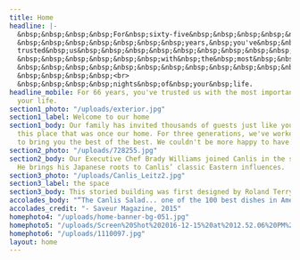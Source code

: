 ```yaml
---
title: Home
headline: |-
  &nbsp;&nbsp;&nbsp;&nbsp;For&nbsp;sixty-five&nbsp;&nbsp;&nbsp;&nbsp;&nbsp;&nbsp;<br>
  &nbsp;&nbsp;&nbsp;&nbsp;&nbsp;&nbsp;&nbsp;years,&nbsp;you've&nbsp;&nbsp;&nbsp;&nbsp;&nbsp;<br>
  trusted&nbsp;us&nbsp;&nbsp;&nbsp;&nbsp;&nbsp;&nbsp;&nbsp;&nbsp;&nbsp;&nbsp;&nbsp;<br>
  &nbsp;&nbsp;&nbsp;&nbsp;&nbsp;&nbsp;with&nbsp;the&nbsp;most&nbsp;&nbsp;&nbsp;<br>
  &nbsp;&nbsp;&nbsp;&nbsp;&nbsp;&nbsp;&nbsp;&nbsp;&nbsp;&nbsp;&nbsp;&nbsp;important
  &nbsp;&nbsp;&nbsp;&nbsp;<br>
  &nbsp;&nbsp;&nbsp;&nbsp;nights&nbsp;of&nbsp;your&nbsp;life.
headline_mobile: For 66 years, you've trusted us with the most important nights of
  your life.
section1_photo: "/uploads/exterior.jpg"
section1_label: Welcome to our home
section1_body: Our family has invited thousands of guests just like you to dine in
  this place that was once our home. For three generations, we've worked hard
  to bring you the best of the best. We couldn't be more happy to have you.
section2_photo: "/uploads/728255.jpg"
section2_body: Our Executive Chef Brady Williams joined Canlis in the summer of 2015.
  He brings his Japanese roots to Canlis’ classic Eastern influences.
section3_photo: "/uploads/Canlis_Leitz2.jpg"
section3_label: the space
section3_body: This storied building was first designed by Roland Terry in 1950.  Both Jim Cutler and George Suyama have helped develop it into an iconic expression of modern design. It continues to delight guests from all over the world with it’s natural light and stunning views of Seattle, Lake Union, and the Cascade mountain range.
accolades_body: "“The Canlis Salad... one of the 100 best dishes in America.”"
accolades_credit: "- Saveur Magazine, 2015"
homephoto4: "/uploads/home-banner-bg-051.jpg"
homephoto5: "/uploads/Screen%20Shot%202016-12-15%20at%2012.52.06%20PM%20(1).png"
homephoto6: "/uploads/1110097.jpg"
layout: home
---
```

